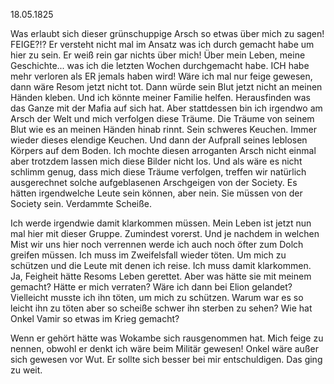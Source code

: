 18.05.1825

Was erlaubt sich dieser grünschuppige Arsch so etwas über mich zu sagen! FEIGE?!? Er versteht nicht mal im Ansatz was ich durch gemacht habe um hier zu sein. Er weiß rein gar nichts über mich! Über mein Leben, meine Geschichte... was ich die letzten Wochen durchgemacht habe. ICH habe mehr verloren als ER jemals haben wird! Wäre ich mal nur feige gewesen, dann wäre Resom jetzt nicht tot. Dann würde sein Blut jetzt nicht an meinen Händen kleben. Und ich könnte meiner Familie helfen. Herausfinden was das Ganze mit der Mafia auf sich hat. Aber stattdessen bin ich irgendwo am Arsch der Welt und mich verfolgen diese Träume. Die Träume von seinem Blut wie es an meinen Händen hinab rinnt. Sein schweres Keuchen. Immer wieder dieses elendige Keuchen. Und dann der Aufprall seines leblosen Körpers auf dem Boden. Ich mochte diesen arroganten Arsch nicht einmal aber trotzdem lassen mich diese Bilder nicht los. Und als wäre es nicht schlimm genug, dass mich diese Träume verfolgen, treffen wir natürlich ausgerechnet solche aufgeblasenen Arschgeigen von der Society. Es hätten irgendwelche Leute sein können, aber nein. Sie müssen von der Society sein. Verdammte Scheiße.

Ich werde irgendwie damit klarkommen müssen. Mein Leben ist jetzt nun mal hier mit dieser Gruppe. Zumindest vorerst. Und je nachdem in welchen Mist wir uns hier noch verrennen werde ich auch noch öfter zum Dolch greifen müssen. Ich muss im Zweifelsfall wieder töten. Um mich zu schützen und die Leute mit denen ich reise. Ich muss damit klarkommen. Ja, Feigheit hätte Resoms Leben gerettet. Aber was hätte sie mit meinem gemacht? Hätte er mich verraten? Wäre ich dann bei Elion gelandet? Vielleicht musste ich ihn töten, um mich zu schützen. Warum war es so leicht ihn zu töten aber so scheiße schwer ihn sterben zu sehen? Wie hat Onkel Vamir so etwas im Krieg gemacht?

Wenn er gehört hätte was Wokambe sich rausgenommen hat. Mich feige zu nennen, obwohl er denkt ich wäre beim Militär gewesen! Onkel wäre außer sich gewesen vor Wut. Er sollte sich besser bei mir entschuldigen. Das ging zu weit.